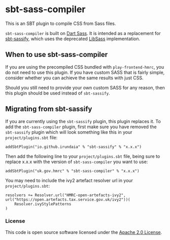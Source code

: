 
# sbt-sass-compiler

This is an SBT plugin to compile CSS from Sass files.

`sbt-sass-compiler` is built on [Dart Sass](https://sass-lang.com/dart-sass/). It is intended as a replacement for
[sbt-sassify](https://github.com/irundaia/sbt-sassify), which uses the deprecated [LibSass](https://sass-lang.com/libsass/)
implementation.

## When to use sbt-sass-compiler

If you are using the precompiled CSS bundled with `play-frontend-hmrc`, you do not need to use this plugin. If you have custom SASS that is fairly simple, consider whether you can achieve the same results with just CSS. 

Should you still need to provide your own custom SASS for any reason, then this plugin should be used instead of `sbt-sassify`.

## Migrating from sbt-sassify

If you are currently using the `sbt-sassify` plugin, this plugin replaces it. To add the `sbt-sass-compiler` plugin, first make sure you have removed the `sbt-sassify` plugin which will look something like this in your `project/plugins.sbt` file:

```
addSbtPlugin("io.github.irundaia" % "sbt-sassify" % "x.x.x")
```

Then add the following line to your `project/plugins.sbt` file, being sure to replace x.x.x with the version of `sbt-sass-compiler` you want to use:

```
addSbtPlugin("uk.gov.hmrc" % "sbt-sass-compiler" % "x.x.x")
```

You may need to include the ivy2 artefact resolver url in your `project/plugins.sbt`:

```
resolvers += Resolver.url("HMRC-open-artefacts-ivy2", url("https://open.artefacts.tax.service.gov.uk/ivy2"))(
    Resolver.ivyStylePatterns
)
```

### License

This code is open source software licensed under the [Apache 2.0 License]("http://www.apache.org/licenses/LICENSE-2.0.html").

